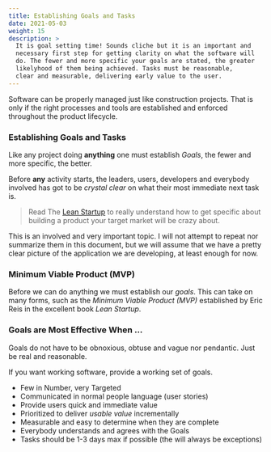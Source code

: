 ```yaml
---
title: Establishing Goals and Tasks 
date: 2021-05-03
weight: 15
description: >
  It is goal setting time! Sounds cliche but it is an important and
  necessary first step for getting clarity on what the software will
  do. The fewer and more specific your goals are stated, the greater
  likelyhood of them being achieved. Tasks must be reasonable, 
  clear and measurable, delivering early value to the user.
---
```


Software can be properly managed just like construction projects. That is only if
the right processes and tools are established and enforced throughout
the product lifecycle.

### Establishing Goals and Tasks

Like any project doing **anything** one must establish _Goals_, the
fewer and more specific, the better.

Before **any** activity starts, the leaders, users, developers and
everybody involved has got to be _crystal clear_ on what their most
immediate next task is.

> Read The [Lean Startup](http://theleanstartup.com/) to really understand how to get specific about
  building a product your target market will be crazy about.

This is an involved and very important topic. I will not attempt to
repeat nor summarize them in this document, but we will assume that we
have a pretty clear picture of the application we are developing, at
least enough for now.

### Minimum Viable Product (MVP)

Before we can do anything we must establish our _goals_. This can take
on many forms, such as the _Minimum Viable Product (MVP)_ established
by Eric Reis in the excellent book _Lean Startup_.

### Goals are Most Effective When ...

Goals do not have to be obnoxious, obtuse and vague nor
pendantic. Just be real and reasonable.

If you want working software, provide a working set of goals.

- Few in Number, very Targeted
- Communicated in normal people language (user stories)
- Provide users quick and immediate value
- Prioritized to deliver _usable value_ incrementally
- Measurable and easy to determine when they are complete
- Everybody understands and agrees with the Goals
- Tasks should be 1-3 days max if possible (the will always be exceptions)
